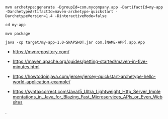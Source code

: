 

`mvn archetype:generate -DgroupId=com.mycompany.app -DartifactId=my-app -DarchetypeArtifactId=maven-archetype-quickstart -DarchetypeVersion=1.4 -DinteractiveMode=false`


`cd my-app`


`mvn package`


`java -cp target/my-app-1.0-SNAPSHOT.jar com.[NAME-APP].app.App`



-  https://mvnrepository.com/


-  https://maven.apache.org/guides/getting-started/maven-in-five-minutes.html


- https://howtodoinjava.com/jersey/jersey-quickstart-archetype-hello-world-application-example/


- https://syntaxcorrect.com/Java/5_Ultra_Lightweight_Http_Server_Implementations_in_Java_for_Blazing_Fast_Microservices_APIs_or_Even_Websites














.
